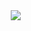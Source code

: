 <!DOCTYPE html>
<html>
   <head>
      <title>ISTP on Jung</title>
   </head>
   <body>
         <img src="https://66.media.tumblr.com/80ea4b3e1d1d03b53eaeb3ea62ce710d/a406afd17746550d-c1/s640x960/a263b7ae75533311126f62d1eab67d73eb56b1dd.jpg"
         style="width:577px;height:600px;">
   </body>
</html>
